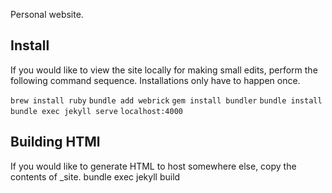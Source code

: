 Personal website.

## Install
If you would like to view the site locally for making small edits,
perform the following command sequence.
Installations only have to happen once.

```brew install ruby```
```bundle add webrick```
```gem install bundler```
```bundle install```
```bundle exec jekyll serve```
```localhost:4000```

## Building HTMl
If you would like to generate HTML to host somewhere else,
copy the contents of _site.
bundle exec jekyll build